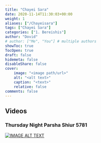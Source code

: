```yaml
---
title: "Chayei Sara"
date: 2020-11-14T11:30:03+00:00
weight: 1
aliases: ["/Chayeisara"]
tags: ["Chayei Sara"]
categories: ["1. Bereishis"]
author: "Dovid"
# author: ["Me", "You"] # multiple authors
showToc: true
TocOpen: true
draft: false
hidemeta: false
disableShare: false
cover:
    image: "<image path/url>"
    alt: "<alt text>"
    caption: "<text>"
    relative: false
comments: false
---
```

 ## Videos
 ### Thursday Night Parsha Shiur 5781
[![IMAGE ALT TEXT](http://img.youtube.com/vi/udAg030scIw/0.jpg)](http://www.youtube.com/watch?v=udAg030scIw "Video Title")
